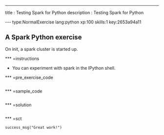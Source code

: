 ---
title       : Testing Spark for Python
description : Testing Spark for Python

--- type:NormalExercise lang:python xp:100 skills:1 key:2653a94a11
## A Spark Python exercise

On init, a spark cluster is started up.

*** =instructions
- You can experiment with spark in the IPython shell.

*** =pre_exercise_code
```{python}
```

*** =sample_code
```{python}
```

*** =solution
```{python}
```

*** =sct
```{python}
success_msg("Great work!")
```
